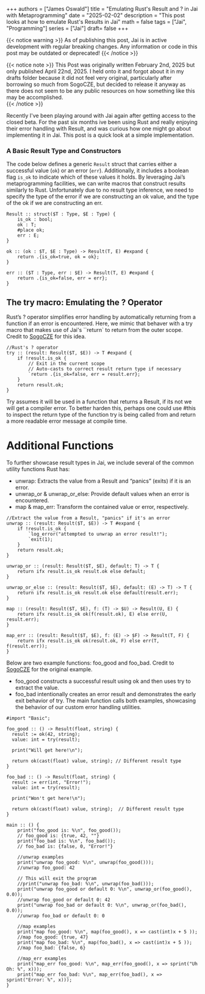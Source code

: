 +++
authors = ["James Oswald"]
title = "Emulating Rust's Result and ? in Jai with Metaprogramming" 
date = "2025-02-02"
description = "This post looks at how to emulate Rust's Results in Jai"
math = false
tags = ["Jai", "Programming"]
series = ["Jai"]
draft= false
+++

{{< notice warning >}}
As of publishing this post, Jai is in active development with regular breaking changes. Any information or code in this post may be outdated or deprecated!
{{< /notice >}}

{{< notice note >}}
This Post was originally written February 2nd, 2025 but only published April 22nd, 2025.
I held onto it and forgot about it in my drafts folder because it did not feel very original, 
particularly after borrowing so much from SogoCZE, but decided to release it anyway as there does
not seem to be any public resources on how something like this may be accomplished.  
{{< /notice >}}

Recently I've been playing around with Jai again after getting access to the closed beta. For the past six months ive been using Rust and really enjoying their error handling with Result, and was curious how one might go about implementing it in Jai. This post is a quick look at a simple implementation. 

### A Basic Result Type and Constructors  

The code below defines a generic `Result` struct that carries either a successful value (`ok`) or an error (`err`). Additionally, it includes a boolean flag `is_ok` to indicate which of these values it holds. By leveraging Jai’s metaprogramming facilities, we can write macros that construct results similarly to Rust. Unfortunately due to no result type inference, we need to specify the type of the error if we are constructing an ok value, and the type of the ok if we are constructing an err. 

```jai
Result :: struct($T : Type, $E : Type) {
    is_ok : bool;
    ok : T;
    #place ok;
    err : E;
}

ok :: (ok : $T, $E : Type) -> Result(T, E) #expand {
    return .{is_ok=true, ok = ok};
}

err :: ($T : Type, err : $E) -> Result(T, E) #expand {
    return .{is_ok=false, err = err};
}
```

## The try macro: Emulating the ? Operator
Rust’s ? operator simplifies error handling by automatically returning from a function if an error is encountered. Here, we mimic that behaver with a try macro that makes use of Jai's ``return` to return from the outer scope. Credit to [SogoCZE](https://github.com/SogoCZE) for this idea.
```
//Rust's ? operator
try :: (result: Result($T, $E)) -> T #expand {
    if !result.is_ok {
        // Exit in the current scope
        // Auto-casts to correct result return type if necessary
        `return .{is_ok=false, err = result.err};
    }
    return result.ok;
}
```
Try assumes it will be used in a function that returns a Result, if its not we will get a compiler error. To better harden this, perhaps one could use #this to inspect the return type of the function try is being called from and return a more readable error message at compile time. 

# Additional Functions

To further showcase result types in Jai, we include several of the common utility functions Rust has:
- unwrap: Extracts the value from a Result and “panics” (exits) if it is an error.
- unwrap_or & unwrap_or_else: Provide default values when an error is encountered.
- map & map_err: Transform the contained value or error, respectively.

```jai
//Extract the value from a Result, "panics" if it's an error
unwrap :: (result: Result($T, $E)) -> T #expand {
    if !result.is_ok {
        `log_error("attempted to unwrap an error result!");
        `exit(1);
    }
    return result.ok;
}

unwrap_or :: (result: Result($T, $E), default: T) -> T {
    return ifx result.is_ok result.ok else default;
}

unwrap_or_else :: (result: Result($T, $E), default: (E) -> T) -> T {
    return ifx result.is_ok result.ok else default(result.err);
}

map :: (result: Result($T, $E), f: (T) -> $U) -> Result(U, E) {
    return ifx result.is_ok ok(f(result.ok), E) else err(U, result.err);
}

map_err :: (result: Result($T, $E), f: (E) -> $F) -> Result(T, F) {
    return ifx result.is_ok ok(result.ok, F) else err(T, f(result.err));
}
```

Below are two example functions: foo_good and foo_bad. Credit to [SogoCZE](https://github.com/SogoCZE) for the original example.
- foo_good constructs a successful result using ok and then uses try to extract the value.
- foo_bad intentionally creates an error result and demonstrates the early exit behavior of try.
The main function calls both examples, showcasing the behavior of our custom error handling utilities.

```jai
#import "Basic";

foo_good :: () -> Result(float, string) {
  result := ok(42, string);
  value: int = try(result);

  print("Will get here!\n");

  return ok(cast(float) value, string); // Different result type
}

foo_bad :: () -> Result(float, string) {
  result := err(int, "Error!");
  value: int = try(result);

  print("Won't get here!\n");

  return ok(cast(float) value, string);  // Different result type
}

main :: () {
    print("foo_good is: %\n", foo_good());
    // foo_good is: {true, 42, ""}
    print("foo_bad is: %\n", foo_bad());
    // foo_bad is: {false, 0, "Error!"}
    
    //unwrap examples
    print("unwrap foo_good: %\n", unwrap(foo_good()));
    //unwrap foo_good: 42

    // This will exit the program
    //print("unwrap foo_bad: %\n", unwrap(foo_bad())); 
    print("unwrap foo_good or default 0: %\n", unwrap_or(foo_good(), 0.0));
    //unwrap foo_good or default 0: 42
    print("unwrap foo_bad or default 0: %\n", unwrap_or(foo_bad(), 0.0));
    //unwrap foo_bad or default 0: 0

    //map examples
    print("map foo_good: %\n", map(foo_good(), x => cast(int)x + 5 ));
    //map foo_good: {true, 47}
    print("map foo_bad: %\n", map(foo_bad(), x => cast(int)x + 5 ));
    //map foo_bad: {false, 6}
    
    //map_err examples
    print("map_err foo_good: %\n", map_err(foo_good(), x => sprint("Uh Oh: %", x)));
    print("map_err foo_bad: %\n", map_err(foo_bad(), x => sprint("Error: %", x)));
}
```

